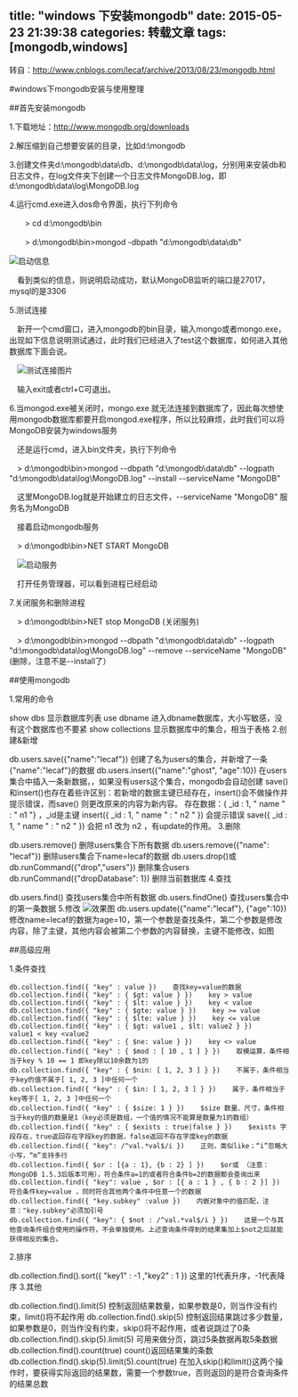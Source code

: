 title: "windows 下安装mongodb"
date: 2015-05-23 21:39:38
categories: 转载文章
tags: [mongodb,windows]
---

转自：http://www.cnblogs.com/lecaf/archive/2013/08/23/mongodb.html


#windows下mongodb安装与使用整理

##首先安装mongodb

1.下载地址：http://www.mongodb.org/downloads

2.解压缩到自己想要安装的目录，比如d:\mongodb

3.创建文件夹d:\mongodb\data\db、d:\mongodb\data\log，分别用来安装db和日志文件，在log文件夹下创建一个日志文件MongoDB.log，即d:\mongodb\data\log\MongoDB.log

<!--more-->

4.运行cmd.exe进入dos命令界面，执行下列命令

　　> cd d:\mongodb\bin

　　> d:\mongodb\bin>mongod -dbpath "d:\mongodb\data\db"

![启动信息](http://images.cnitblog.com/blog/203292/201308/21110329-868b0d1fb023479f9a605fc8353515f2.png)



　看到类似的信息，则说明启动成功，默认MongoDB监听的端口是27017，mysql的是3306

5.测试连接

　新开一个cmd窗口，进入mongodb的bin目录，输入mongo或者mongo.exe，出现如下信息说明测试通过，此时我们已经进入了test这个数据库，如何进入其他数据库下面会说。

　![测试连接图片](http://images.cnitblog.com/blog/203292/201308/21111025-91a3b6a9bde844688300928f0a9ea26f.png)

　输入exit或者ctrl+C可退出。

 6.当mongod.exe被关闭时，mongo.exe 就无法连接到数据库了，因此每次想使用mongodb数据库都要开启mongod.exe程序，所以比较麻烦，此时我们可以将MongoDB安装为windows服务

　还是运行cmd，进入bin文件夹，执行下列命令

　> d:\mongodb\bin>mongod --dbpath "d:\mongodb\data\db" --logpath "d:\mongodb\data\log\MongoDB.log" --install --serviceName "MongoDB"

　这里MongoDB.log就是开始建立的日志文件，--serviceName "MongoDB" 服务名为MongoDB

　接着启动mongodb服务

　> d:\mongodb\bin>NET START MongoDB

　![启动服务](http://images.cnitblog.com/blog/203292/201308/21161507-c374a9f43c1c4c75aeb9cc4ff83ef463.jpg)

　打开任务管理器，可以看到进程已经启动

7.关闭服务和删除进程

　> d:\mongodb\bin>NET stop MongoDB   (关闭服务)

　> d:\mongodb\bin>mongod --dbpath "d:\mongodb\data\db" --logpath "d:\mongodb\data\log\MongoDB.log" --remove --serviceName "MongoDB"      (删除，注意不是--install了）

 

##使用mongodb

1.常用的命令

show dbs    显示数据库列表
use dbname    进入dbname数据库，大小写敏感，没有这个数据库也不要紧
show collections    显示数据库中的集合，相当于表格
2.创建&新增

db.users.save({"name":"lecaf"})    创建了名为users的集合，并新增了一条{"name":"lecaf"}的数据
db.users.insert({"name":"ghost", "age":10})    在users集合中插入一条新数据，，如果没有users这个集合，mongodb会自动创建
save()和insert()也存在着些许区别：若新增的数据主键已经存在，insert()会不做操作并提示错误，而save() 则更改原来的内容为新内容。
存在数据：{ _id : 1, " name " : " n1 "} ，_id是主键
insert({ _id : 1, " name " : " n2 " })    会提示错误
save({ _id : 1, " name " : " n2 " })     会把 n1 改为  n2 ，有update的作用。
3.删除

db.users.remove()    删除users集合下所有数据
db.users.remove({"name": "lecaf"})    删除users集合下name=lecaf的数据
db.users.drop()或db.runCommand({"drop","users"})    删除集合users
db.runCommand({"dropDatabase": 1})    删除当前数据库
4.查找

db.users.find()    查找users集合中所有数据
db.users.findOne()    查找users集合中的第一条数据
5.修改
![效果图](http://images.cnitblog.com/blog/203292/201308/22143209-cddea033063e480bb1bd4cc5dfdf9f4e.jpg)
db.users.update({"name":"lecaf"}, {"age":10})    修改name=lecaf的数据为age=10，第一个参数是查找条件，第二个参数是修改内容，除了主键，其他内容会被第二个参数的内容替换，主键不能修改，如图
　

##高级应用

1.条件查找
```
db.collection.find({ "key" : value })    查找key=value的数据
db.collection.find({ "key" : { $gt: value } })    key > value
db.collection.find({ "key" : { $lt: value } })    key < value
db.collection.find({ "key" : { $gte: value } })    key >= value
db.collection.find({ "key" : { $lte: value } })    key <= value
db.collection.find({ "key" : { $gt: value1 , $lt: value2 } })    value1 < key <value2
db.collection.find({ "key" : { $ne: value } })    key <> value
db.collection.find({ "key" : { $mod : [ 10 , 1 ] } })    取模运算，条件相当于key % 10 == 1 即key除以10余数为1的
db.collection.find({ "key" : { $nin: [ 1, 2, 3 ] } })    不属于，条件相当于key的值不属于[ 1, 2, 3 ]中任何一个
db.collection.find({ "key" : { $in: [ 1, 2, 3 ] } })    属于，条件相当于key等于[ 1, 2, 3 ]中任何一个
db.collection.find({ "key" : { $size: 1 } })    $size 数量、尺寸，条件相当于key的值的数量是1（key必须是数组，一个值的情况不能算是数量为1的数组）
db.collection.find({ "key" : { $exists : true|false } })    $exists 字段存在，true返回存在字段key的数据，false返回不存在字度key的数据
db.collection.find({ "key": /^val.*val$/i })    正则，类似like；“i”忽略大小写，“m”支持多行
db.collection.find({ $or : [{a : 1}, {b : 2} ] })    $or或 （注意：MongoDB 1.5.3后版本可用），符合条件a=1的或者符合条件b=2的数据都会查询出来
db.collection.find({ "key": value , $or : [{ a : 1 } , { b : 2 }] })    符合条件key=value ，同时符合其他两个条件中任意一个的数据
db.collection.find({ "key.subkey" :value })    内嵌对象中的值匹配，注意："key.subkey"必须加引号
db.collection.find({ "key": { $not : /^val.*val$/i } })    这是一个与其他查询条件组合使用的操作符，不会单独使用。上述查询条件得到的结果集加上$not之后就能获得相反的集合。
```
2.排序

db.collection.find().sort({ "key1" : -1 ,"key2" : 1 })    这里的1代表升序，-1代表降序
3.其他

db.collection.find().limit(5)    控制返回结果数量，如果参数是0，则当作没有约束，limit()将不起作用
db.collection.find().skip(5)    控制返回结果跳过多少数量，如果参数是0，则当作没有约束，skip()将不起作用，或者说跳过了0条
db.collection.find().skip(5).limit(5)    可用来做分页，跳过5条数据再取5条数据
db.collection.find().count(true)    count()返回结果集的条数
db.collection.find().skip(5).limit(5).count(true)    在加入skip()和limit()这两个操作时，要获得实际返回的结果数，需要一个参数true，否则返回的是符合查询条件的结果总数

